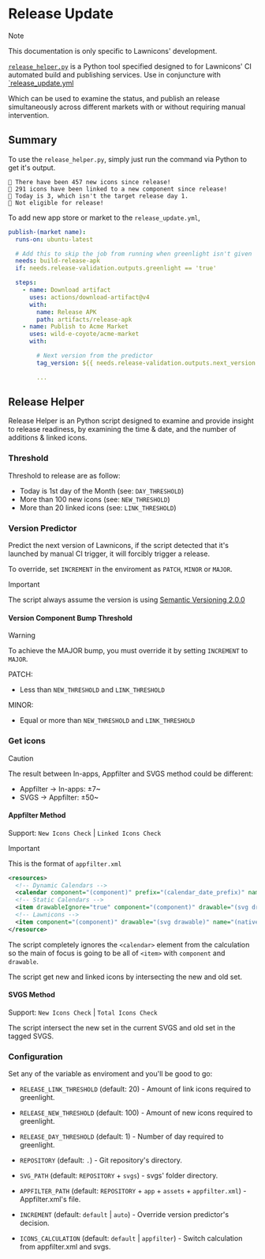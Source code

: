 # Release Update

> [!NOTE]
> This documentation is only specific to Lawnicons' development.

[`release_helper.py`](/.github/release_helper.py) is a Python tool specified designed to for Lawnicons' CI automated build and publishing services. Use in conjuncture with [`release_update.yml](/.github/workflows/release_update.yml)

Which can be used to examine the status, and publish an release simultaneously across different markets with or without requiring manual intervention.

## Summary
To use the `release_helper.py`, simply just run the command via Python to get it's output.
```log
🎉 There have been 457 new icons since release!
🔗 291 icons have been linked to a new component since release!
🔴 Today is 3, which isn't the target release day 1.
🚦 Not eligible for release!
```

To add new app store or market to the `release_update.yml`, 
```yml
publish-(market name):
  runs-on: ubuntu-latest

  # Add this to skip the job from running when greenlight isn't given
  needs: build-release-apk
  if: needs.release-validation.outputs.greenlight == 'true'

  steps:
    - name: Download artifact
      uses: actions/download-artifact@v4
      with:
        name: Release APK
        path: artifacts/release-apk
    - name: Publish to Acme Market
      uses: wild-e-coyote/acme-market
      with:

        # Next version from the predictor
        tag_version: ${{ needs.release-validation.outputs.next_version }}

        ...
```

## Release Helper
Release Helper is an Python script designed to examine and provide insight to release readiness, by examining the time & date, and the number of additions & linked icons.

### Threshold
Threshold to release are as follow:
- Today is 1st day of the Month (see: `DAY_THRESHOLD`)
- More than 100 new icons (see: `NEW_THRESHOLD`)
- More than 20 linked icons (see: `LINK_THRESHOLD`)

### Version Predictor
Predict the next version of Lawnicons, if the script detected that it's launched by manual CI trigger, it will forcibly trigger a release.

To override, set `INCREMENT` in the enviroment as `PATCH`, `MINOR` or `MAJOR`.

> [!IMPORTANT]
> The script always assume the version is using [Semantic Versioning 2.0.0](https://semver.org/)

#### Version Component Bump Threshold

> [!WARNING]
> To achieve the MAJOR bump, you must override it by setting `INCREMENT` to `MAJOR`.

PATCH:
* Less than `NEW_THRESHOLD` and `LINK_THRESHOLD`

MINOR:
* Equal or more than `NEW_THRESHOLD` and `LINK_THRESHOLD`

### Get icons

> [!CAUTION]
> The result between In-apps, Appfilter and SVGS method could be different:
> * Appfilter -> In-apps: ±7~
> * SVGS -> Appfilter: ±50~

#### Appfilter Method
Support: `New Icons Check` | `Linked Icons Check`

> [!IMPORTANT]
> This is the format of `appfilter.xml`
> ```xml
> <resources>
>   <!-- Dynamic Calendars -->
>   <calendar component="(component)" prefix="(calendar_date_prefix)" name="(native) ~~ (transliteration)" />
>   <!-- Static Calendars -->
>   <item drawableIgnore="true" component="(component)" drawable="(svg drawable)" name="(native) ~~ (transliteration)" />
>   <!-- Lawnicons -->
>   <item component="(component)" drawable="(svg drawable)" name="(native) ~~ (transliteration)" />
> </resource>
> ```
> The script completely ignores the `<calendar>` element from the calculation so the main of focus is going to be all of `<item>` with `component` and `drawable`.

The script get new and linked icons by intersecting the new and old set.

#### SVGS Method
Support: `New Icons Check` | `Total Icons Check`

The script intersect the new set in the current SVGS and old set in the tagged SVGS.

### Configuration
Set any of the variable as enviroment and you'll be good to go:

- `RELEASE_LINK_THRESHOLD` (default: 20) - Amount of link icons required to greenlight.
- `RELEASE_NEW_THRESHOLD` (default: 100) - Amount of new icons required to greenlight.
- `RELEASE_DAY_THRESHOLD` (default: 1) - Number of day required to greenlight.

- `REPOSITORY` (default: `.`) - Git repository's directory.
- `SVG_PATH` (default: `REPOSITORY` + `svgs`) - svgs' folder directory.
- `APPFILTER_PATH` (default: `REPOSITORY` + `app` + `assets` + `appfilter.xml`) - Appfilter.xml's file.

- `INCREMENT` (default: `default` | `auto`) - Override version predictor's decision.
- `ICONS_CALCULATION` (default: `default` | `appfilter`) - Switch calculation from appfilter.xml and svgs.
